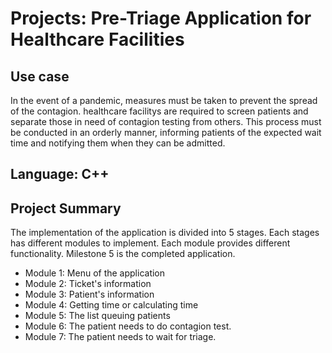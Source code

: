 # Projects: Pre-Triage Application for Healthcare Facilities

## Use case

 In the event of a pandemic, measures must be taken to prevent the spread of the contagion. healthcare facilitys are required to screen patients and separate those in need of contagion testing from others. This process must be conducted in an orderly manner, informing patients of the expected wait time and notifying them when they can be admitted.

## Language: C++

## Project Summary
The implementation of the application is divided into 5 stages. Each stages has different modules to implement. Each module provides different functionality. Milestone 5 is the completed application.
- Module 1: Menu of the application
- Module 2: Ticket's information
- Module 3: Patient's information
- Module 4: Getting time or calculating time
- Module 5: The list queuing patients
- Module 6: The patient needs to do contagion test.
- Module 7: The patient needs to wait for triage.